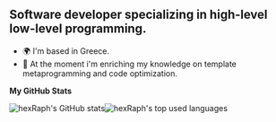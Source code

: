 Software developer specializing in high-level low-level programming.
------------------------------------------------------------------------------

* 🌍  I'm based in Greece.
* 🧠  At the moment i'm enriching my knowledge on template metaprogramming and code optimization.

<b>My GitHub Stats</b>

<p><img align="center" src="https://github-readme-stats.vercel.app/api?username=hexRaph&theme=algolia&border_color=222&bg_color=121821" alt="hexRaph's GitHub stats"/><img align="center" src="https://github-readme-stats.vercel.app/api/top-langs/?username=hexRaph&theme=algolia&border_color=222&bg_color=121821&layout=compact" alt="hexRaph's top used languages"/></p>

